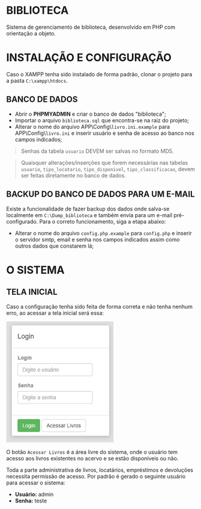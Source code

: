 # BIBLIOTECA
Sistema de gerenciamento de biblioteca, desenvolvido em PHP com orientação a objeto.

# INSTALAÇÃO E CONFIGURAÇÃO
Caso o XAMPP tenha sido instalado de forma padrão, clonar o projeto para a pasta `C:\xampp\htdocs`.

## BANCO DE DADOS
* Abrir o **PHPMYADMIN** e criar o banco de dados "biblioteca";
* Importar o arquivo `biblioteca.sql` que encontra-se na raiz do projeto;
* Alterar o nome do arquivo APP\Config\\`livro.ini.example` para APP\Config\\`livro.ini` e inserir usuário e senha de acesso ao banco nos campos indicados;

> Senhas da tabela `usuario` DEVEM ser salvas no formato MD5.

> Quaisquer alterações/inserções que forem necessárias nas tabelas `usuario`, `tipo_locatario`, `tipo_disponivel`, `tipo_classificacao`, devem ser feitas diretamente no banco de dados.

## BACKUP DO BANCO DE DADOS PARA UM E-MAIL
Existe a funcionalidade de fazer backup dos dados onde salva-se localmente em `C:\Dump_biblioteca` e também envia para um e-mail pré-configurado. Para o correto funcionamento, siga a etapa abaixo:
* Alterar o nome do arquivo `config.php.example` para `config.php` e inserir o servidor smtp, email e senha nos campos indicados assim como outros dados que constarem lá;


# O SISTEMA

## TELA INICIAL
Caso a configuração tenha sido feita de forma correta e não tenha nenhum erro, ao acessar a tela inicial será essa:

![Tela inicial](App/Images/tela_login.jpg)

O botão `Acessar Livros` é a área livre do sistema, onde o usuário tem acesso aos livros existentes no acervo e se estão disponíveis ou não.

Toda a parte administrativa de livros, locatários, empréstimos e devoluções necessita permissão de acesso. Por padrão é gerado o seguinte usuário para acessar o sistema:

* **Usuário:** admin
* **Senha:** teste